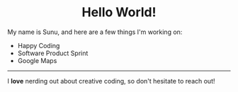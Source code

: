 

<!---
Sunu-M-S/Sunu-M-S is a ✨ special ✨ repository because its `README.md` (this file) appears on your GitHub profile.
You can click the Preview link to take a look at your changes.
--->



<h1 align="center">Hello World!</h1>

<p>My name is Sunu, and here are a few things I'm working on:</p>

<ul>
  <li>Happy Coding</li>
  <li>Software Product Sprint</li>
  <li>Google Maps</li>
</ul>

<hr>

<p>I <strong>love</strong> nerding out about creative coding, so don't hesitate to reach out!</p>


<script src="https://tryhackme.com/badge/330368"></script>
